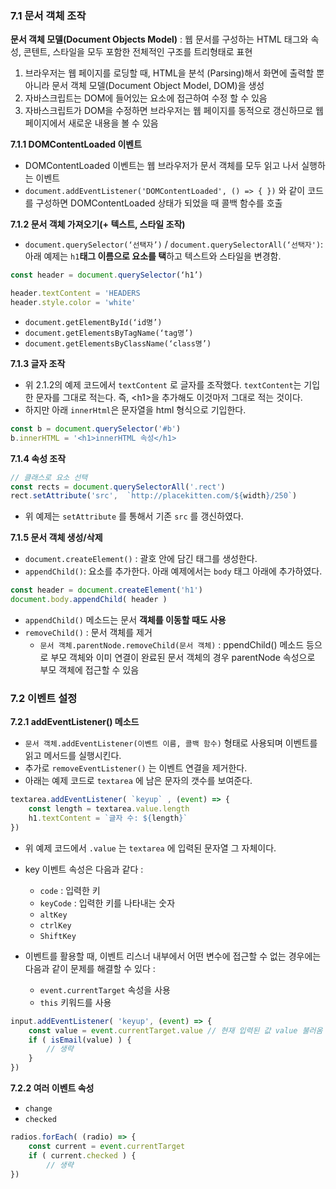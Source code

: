 ### 7.1 문서 객체 조작

**문서 객체 모델(Document Objects Model)** : 웹 문서를 구성하는 HTML 태그와 속성, 콘텐트, 스타일을 모두 포함한 전체적인 구조를 트리형태로 표현

1. 브라우저는 웹 페이지를 로딩할 때, HTML을 분석 (Parsing)해서 화면에 출력할 뿐 아니라 문서 객체 모델(Document Object Model, DOM)을 생성
2. 자바스크립트는 DOM에 들어있는 요소에 접근하여 수정 할 수 있음
3.  자바스크립트가 DOM을 수정하면 브라우저는 웹 페이지를 동적으로 갱신하므로 웹 페이지에서 새로운 내용을 볼 수 있음

**7.1.1 DOMContentLoaded 이벤트**
- DOMContentLoaded 이벤트는 웹 브라우저가 문서 객체를 모두 읽고 나서 실행하는 이벤트
- `document.addEventListener('DOMContentLoaded', () => { })` 와 같이 코드를 구성하면 DOMContentLoaded 상태가 되었을 때 콜백 함수를 호출

**7.1.2 문서 객체 가져오기(+ 텍스트, 스타일 조작)**
- `document.querySelector(‘선택자’)` / `document.querySelectorAll(‘선택자')`: 아래 예제는 `h1`**태그 이름으로 요소를 택**하고 텍스트와 스타일을 변경함.
``` js
const header = document.querySelector(‘h1’)

header.textContent = 'HEADERS
header.style.color = 'white'
```
	
- `document.getElementById(‘id명’)`
- `document.getElementsByTagName(‘tag명’)`
- `document.getElementsByClassName(‘class명’)`

**7.1.3 글자 조작**
- 위 2.1.2의 예제 코드에서 `textContent` 로 글자를 조작했다. `textContent`는 기입한 문자를 그대로 적는다. 즉, \<h1>을 추가해도 이것마저 그대로 적는 것이다.
- 하지만 아래 `innerHtml`은 문자열을 html 형식으로 기입한다.
``` js
const b = document.querySelector('#b')
b.innerHTML = '<h1>innerHTML 속성</h1>
```

**7.1.4 속성 조작**
``` js
// 클래스로 요소 선택
const rects = document.querySelectorAll('.rect')
rect.setAttribute('src',  `http://placekitten.com/${width}/250`)
```
- 위 예제는 `setAttribute` 를 통해서 기존 `src` 를 갱신하였다.

**7.1.5 문서 객체 생성/삭제**
- `document.createElement()` : 괄호 안에 담긴 태그를 생성한다.
- `appendChild()`: 요소를 추가한다. 아래 예제에서는 `body` 태그 아래에 추가하였다.
``` js
const header = document.createElement('h1')
document.body.appendChild( header )
```
- `appendChild()` 메소드는 문서 **객체를 이동할 때도 사용**
- `removeChild()` : 문서 객체를 제거
	- `문서 객체.parentNode.removeChild(문서 객체)` : ppendChild() 메소드 등으로 부모 객체와 이미 연결이 완료된 문서 객체의 경우 parentNode 속성으로 부모 객체에 접근할 수 있음

### 7.2 이벤트 설정

**7.2.1 addEventListener() 메소드**
- `문서 객체.addEventListener(이벤트 이름, 콜백 함수)` 형태로 사용되며 이벤트를 읽고 메서드를 실행시킨다.
- 추가로 `removeEventListener()` 는 이벤트 연결을 제거한다.
- 아래는 예제 코드로 `textarea` 에 남은 문자의 갯수를 보여준다.
``` js
textarea.addEventListener( `keyup` , (event) => {
	const length = textarea.value.length
	h1.textContent = `글자 수: ${length}`
})
```
- 위 예제 코드에서 `.value` 는 `textarea` 에 입력된 문자열 그 자체이다.
	
- key 이벤트 속성은 다음과 같다 :
	- `code` : 입력한 키
	- `keyCode` : 입력한 키를 나타내는 숫자
	- `altKey`
	- `ctrlKey`
	- `ShiftKey`
- 이벤트를 활용할 때, 이벤트 리스너 내부에서 어떤 변수에 접근할 수 없는 경우에는 다음과 같이 문제를 해결할 수 있다 :
	- `event.currentTarget` 속성을 사용
	- `this` 키워드를 사용
``` js
input.addEventListener( 'keyup', (event) => {
	const value = event.currentTarget.value // 현재 입력된 값 value 불러옴
	if ( isEmail(value) ) {
		// 생략
	}
})
```

**7.2.2 여러 이벤트 속성**
- `change`
- `checked`
``` js
radios.forEach( (radio) => {
	const current = event.currentTarget
	if ( current.checked ) {
		// 생략
})
```
